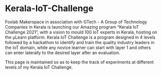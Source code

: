 # Kerala-IoT-Challenge

Foxlab Makerspace in association with GTech - A Group of Technology Companies in Kerala is launching our Amazing program “Kerala IoT Challenge 2021”, with a vision to mould 100 IoT experts in Kerala, hosting on the µLearn platform. Kerala IoT Challenge is a program designed in 4 levels followed by a hackathon to identify and train the quality industry leaders in the IoT domain, while any novice learner can start with layer 1 and others can enter laterally to the desired layer after an evaluation.

This page is maintained so as to keep the track of experiments at different levels of my Kerala IoT Challenge.

